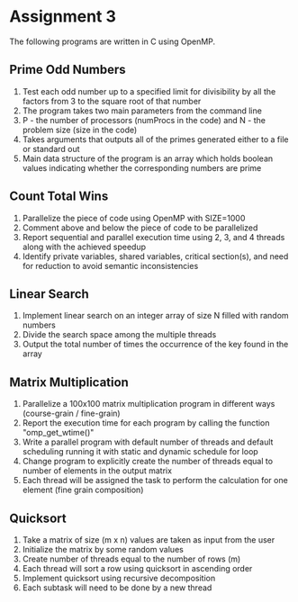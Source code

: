 # Assignment 3

The following programs are written in C using OpenMP.

## Prime Odd Numbers

1. Test each odd number up to a specified limit for divisibility by all the factors from 3 to the square root of that number
2. The program takes two main parameters from the command line
3. P - the number of processors (numProcs in the code) and N - the problem size (size in the code)
4. Takes arguments that outputs all of the primes generated either to a file or standard out
5. Main data structure of the program is an array which holds boolean values indicating whether the corresponding numbers are prime

## Count Total Wins

1. Parallelize the piece of code using OpenMP with SIZE=1000
2. Comment above and below the piece of code to be parallelized
3. Report sequential and parallel execution time using 2, 3, and 4 threads along with the achieved speedup
4. Identify private variables, shared variables, critical section(s), and need for reduction to avoid semantic inconsistencies

## Linear Search

1. Implement linear search on an integer array of size N filled with random numbers
2. Divide the search space among the multiple threads
3. Output the total number of times the occurrence of the key found in the array

## Matrix Multiplication

1. Parallelize a 100x100 matrix multiplication program in different ways (course-grain / fine-grain)
2. Report the execution time for each program by calling the function "omp_get_wtime()"
3. Write a parallel program with default number of threads and default scheduling running it with static and dynamic schedule for loop
4. Change program to explicitly create the number of threads equal to number of elements in the output matrix
5. Each thread will be assigned the task to perform the calculation for one element (fine grain composition)

## Quicksort

1. Take a matrix of size (m x n) values are taken as input from the user
2. Initialize the matrix by some random values
3. Create number of threads equal to the number of rows (m)
4. Each thread will sort a row using quicksort in ascending order
5. Implement quicksort using recursive decomposition
6. Each subtask will need to be done by a new thread
